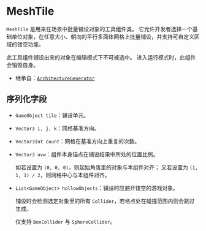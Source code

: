 # MeshTile

`MeshTile` 是用来在场景中批量铺设对象的工具组件类。
它允许开发者选择一个基础单位对象，在任意大小、朝向的平行多面体网格上批量铺设，并支持可自定义区域的镂空功能。

此工具组件铺设出来的对象在编辑模式下不可被选中。
进入运行模式时，此组件会销毁自身。

- 继承自：[`ArchitectureGenerator`](./ArchitectureGenerator.md)

## 序列化字段

- `GameObject tile`：铺设单元。
- `Vector3 i, j, k`：网格基准方向。
- `Vector3Int count`：网格在基准方向上重复的次数。
- `Vector3 uvw`：组件本身锚点在铺设结果中所处的位置比例。

	如若设置为 `(0, 0, 0)`，则起始角落里的对象与本组件对齐；
	又若设置为 `(1, 1, 1) / 2`，则网格中心与本组件对齐。

- `List<GameObject> hollowObjects`：铺设时应避开镂空的游戏对象。

	铺设时会检测选定对象里的所有 `Collider`，若格点处在碰撞范围内则会跳过生成。

	仅支持 `BoxCollider` 与 `SphereCollider`。